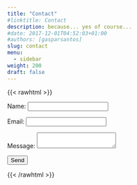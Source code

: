 ```yaml
---
title: "Contact"
#linktitle: Contact
description: because... yes of course...
#date: 2017-12-01T04:52:03+01:00
#authors: [gasparsantos]
slug: contact
menu: 
  - sidebar
weight: 200
draft: false
---
```

{{< rawhtml >}}
<form name="contact" method="POST" data-netlify="true">
  <p>
    <label>Name: <input type="text" name="name" /></label>
  </p>
  <p>
    <label>Email: <input type="email" name="email" /></label>
  </p>
  <p>
    <label>Message: <textarea name="message"></textarea></label>
  </p>
  <p>
    <button type="submit">Send</button>
  </p>
</form>
{{< /rawhtml >}}
